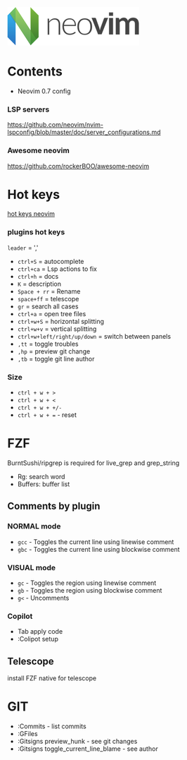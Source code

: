 ![cover](./images/neovim-logo-300x87.png)

# Contents

- Neovim 0.7 config

### LSP servers

https://github.com/neovim/nvim-lspconfig/blob/master/doc/server_configurations.md

### Awesome neovim

https://github.com/rockerBOO/awesome-neovim

# Hot keys

[hot keys neovim](https://gist.github.com/awidegreen/3854277)

### plugins hot keys

`leader` = ','

- `ctrl+S` = autocomplete
- `ctrl+ca` = Lsp actions to fix
- `ctrl+h` = docs
- `K` = description
- `Space + rr` = Rename
- `space+ff` = telescope
- `gr` = search all cases
- `ctrl+a` = open tree files
- `ctrl+w+S` = horizontal splitting
- `ctrl+w+v` = vertical splitting
- `ctrl+w+left/right/up/down` = switch between panels
- `,tt` = toggle troubles
- `,hp` = preview git change
- `,tb` = toggle git line author

### Size

- `ctrl + w + >`
- `ctrl + w + <`
- `ctrl + w + +/-`
- `ctrl + w + =` - reset

# FZF

BurntSushi/ripgrep is required for live_grep and grep_string

- Rg: search word
- Buffers: buffer list

## Comments by plugin

### NORMAL mode

- `gcc` - Toggles the current line using linewise comment
- `gbc` - Toggles the current line using blockwise comment

### VISUAL mode

- `gc` - Toggles the region using linewise comment
- `gb` - Toggles the region using blockwise comment
- `g<` - Uncomments

### Copilot

- Tab apply code
- :Colipot setup

## Telescope

install FZF native for telescope

# GIT

- :Commits - list commits
- :GFiles
- :Gitsigns preview_hunk - see git changes
- :Gitsigns toggle_current_line_blame - see author
